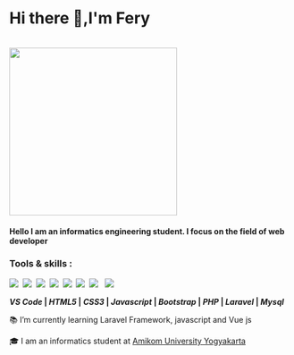 <h1> Hi there 👋,I'm Fery</h1> 

&nbsp;&nbsp;&nbsp;&nbsp;&nbsp;&nbsp;&nbsp;&nbsp;&nbsp;&nbsp;&nbsp;&nbsp;&nbsp;&nbsp;&nbsp;&nbsp;&nbsp;&nbsp;&nbsp;&nbsp;&nbsp;&nbsp;&nbsp;&nbsp;&nbsp;&nbsp;&nbsp;&nbsp;&nbsp;&nbsp;&nbsp;&nbsp;&nbsp;&nbsp;&nbsp;&nbsp;&nbsp;&nbsp;&nbsp;&nbsp;&nbsp;&nbsp;&nbsp;&nbsp;&nbsp;&nbsp;&nbsp;&nbsp;&nbsp;&nbsp;&nbsp;&nbsp;&nbsp;&nbsp;&nbsp;&nbsp;&nbsp;&nbsp;&nbsp;&nbsp;&nbsp;&nbsp;&nbsp;&nbsp;&nbsp;&nbsp;&nbsp;&nbsp;&nbsp;&nbsp;&nbsp;&nbsp;&nbsp;&nbsp;<img src="https://ferypermana.github.io/assets/img/profile.jpg" width="300px"/>
<h4>Hello I am an informatics engineering student. I focus on the field of web developer</h4>

<h3>Tools & skills : </h3>
<p>
<img src="https://img.icons8.com/color/48/000000/visual-studio.png"/>&nbsp;
<img src="https://img.icons8.com/color/48/000000/html-5.png"/>&nbsp;
<img src="https://img.icons8.com/color/48/000000/css3.png"/>&nbsp;
<img src="https://img.icons8.com/color/48/000000/javascript-logo-1.png"/>&nbsp;
<img src="https://img.icons8.com/color/48/000000/bootstrap.png"/>&nbsp;
<img src="https://img.icons8.com/officel/60/000000/php-logo.png"/>&nbsp;
<img src="https://img.icons8.com/ios/50/000000/laravel.png"/>&nbsp;&nbsp;
<img src="https://img.icons8.com/ios/60/000000/mysql-logo.png"/>&nbsp;
 </p>
 
 <p>
  <b><i>VS Code</i> | <i>HTML5</i> | <i>CSS3</i> | <i>Javascript</i> | <i>Bootstrap</i> | <i>PHP</i> | <i>Laravel</i> | <i>Mysql</i></b>
  </p>

<h10>
<p>📚 I’m currently learning Laravel Framework, javascript and Vue js</p>
<p>🎓 I am an informatics student at <a href="https://home.amikom.ac.id">Amikom University Yogyakarta</a></p>
</h10>
